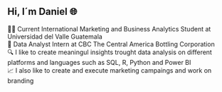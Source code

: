 ## Hi, I´m Daniel 🌐

👨‍🎓 Current International Marketing and Business Analytics Student at Universidad del Valle Guatemala<br/> 
🧠 Data Analyst Intern at CBC The Central America Bottling Corporation<br/>
🔍 I like to create meaningul insights trought data analysis on different platforms and languages such as SQL, R, Python and Power BI<br/>
📈 I also like to create and execute marketing campaings and work on branding<br/>
